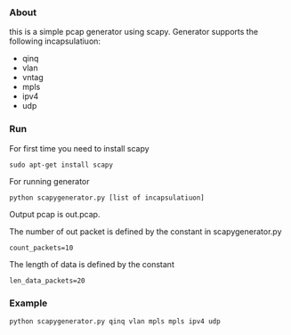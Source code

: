 ### About
this is a simple pcap generator using scapy. Generator supports the following incapsulatiuon:
* qinq
* vlan
* vntag
* mpls
* ipv4
* udp

### Run
For first time you need to install scapy
```
sudo apt-get install scapy
```
For running generator
```
python scapygenerator.py [list of incapsulatiuon]
```
Output pcap is out.pcap. 

The number of out packet is defined by the constant in scapygenerator.py 
```
count_packets=10
```
The length of data is defined by the constant 
```
len_data_packets=20
```

### Example
```
python scapygenerator.py qinq vlan mpls mpls ipv4 udp
```
